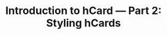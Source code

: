 ---
title: 'Introduction to hCard — Part 2: Styling hCards'
authors:
- christopher-schmitt
intro: 'In this article, Christopher Schmitt follows up his hCard introduction by showing us how add some style to hCards, to make them fit nicely into a page design.'
layout: article
---